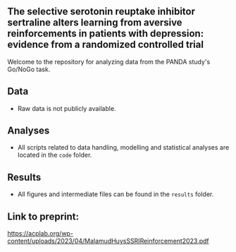 ## The selective serotonin reuptake inhibitor sertraline alters learning from aversive reinforcements in patients with depression: evidence from a randomized controlled trial

Welcome to the repository for analyzing data from the PANDA study's Go/NoGo task.

## Data

- Raw data is not publicly available.

## Analyses

- All scripts related to data handling, modelling and statistical analyses are located in the `code` folder.

## Results

- All figures and intermediate files can be found in the `results` folder.

## Link to preprint:

https://acplab.org/wp-content/uploads/2023/04/MalamudHuysSSRIReinforcement2023.pdf

